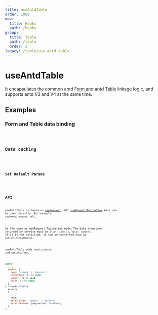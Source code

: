 ```yaml
---
title: useAntdTable
order: 1000
nav:
  title: Hooks
  path: /hooks
group:
  title: Table
  path: /table
  order: 3
legacy: /table/use-antd-table
---
```


# useAntdTable

It encapsulates the common antd [Form](https://ant.design/components/form-cn/) and antd [Table](https://ant.design/components/table-cn/) linkage logic, and supports antd V3 and V4 at the same time.

## Examples

### Form and Table data binding

<code src="./demo/demo1.tsx" />

### Data caching

<code src="./demo/demo2.tsx" />

### Set Default Params

<code src="./demo/demo5.tsx" />

## API

useAntdTable is based on [useRequest](/async). All [useRquest Pagination](/async?anchor=pagination#api-1) APIs can be used directly. For example `cacheKey`,` manual`, etc.

As the same as useRequest Pagination mode，The data structure returned by service must be `{list: Item [], total: number}`. If it is not satisfied, it can be converted once by `options.formatResult`.

useAntdTable adds `result.search` and` options.form`.

```javascript
const {
  ...,
  search: {
    type: 'simple' | 'advance';
    changeType: () => void;
    submit: () => void;
    reset: () => void;
  };
} = useAntdTable(
  service,
  {
    ...,
    form,
    defaultType: 'simple' | 'advance',
    defaultParams: [pagination, formData],
  }
);
```
